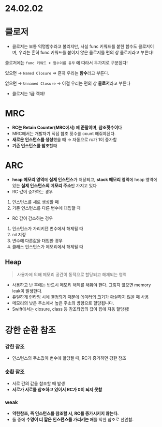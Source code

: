 # 24.02.02

# 클로저

- 클로저는 보통 익명함수라고 불리지만, 사실 func 키워드를 붙힌 함수도 클로저이며,
우리는 흔히 func 키워드를 붙이지 않은 클로저를 편의 상 클로저라고 부른다!

클로저에는 `func 키워드 + 함수이름 유무` 에 따라서 두가지로 구분된다!

있으면 → `Named Closure` ⇒ 흔히 우리는 **함수**라고 부른다.

없으면 → `Unnamed Closure` ⇒ 이걸 우리는 편의 상 **클로저**라고 부른다

- 클로저는 1급 객체!

# MRC

- **RC는 Retain Counter(MRC에서) 에 준말이며, 참조횟수이다**
- MRC에서는 개발자기 직접 참조 횟수를 count 해줘야된다.
- **새로운 인스턴스를 생성**했을 때 → 자동으로 rc가 1이 증가함
- **기존 인스턴스를 참조**할때

# ARC

- **heap 메모리 영역**에 **실제 인스턴스**가 저장되고,
**stack 메모리 영역**에 heap 영역에 있는 **실제 인스턴스의 메모리 주소**만 가지고 있다
- RC 값이 증가하는 경우
1. 인스턴스를 새로 생성할 때
2. 기존 인스턴스를 다른 변수에 대입할 때
- RC 값이 감소하는 경우
1. 인스턴스가 가리키던 변수에서 해제될 때
2. nil 지정
3. 변수에 다른값을 대입한 경우
4. 클래스 인스턴스가 메모리에서 해제될 때

## Heap

> 사용자에 의해 메모리 공간이 동적으로 할당되고 해제되는 영역
> 
- 사용하고 난 후에는 반드시 메모리 해제를 해줘야 한다. 그렇지 않으면 memory leak이 발생한다.
- 유일하게 런타임 시에 결정되기 때문에 데이터의 크기가 확실하지 않을 때 사용
- 메모리의 낮은 주소에서 높은 주소의 방향으로 할당됩니다.
- Swift에서는 closure, class 등 참조타입의 값이 힙에 자동 할당됨!

# 강한 순환 참조

### 강한 참조

- 인스턴스의 주소값이 변수에 할당될 때, RC가 증가하면 강한 참조

### 순환 참조

- 서로 간의 값을 참조할 때 발생
- **서로가 서로를 참조하고 있어서 RC가 0이 되지 못함**

### weak

- **약한참조, 즉 인스턴스를 참조할 시, RC를 증가시키지 않는다.**
- 둘 중에 **수명이 더 짧은 인스턴스를 가리키는 애**를 약한 참조로 선언함.